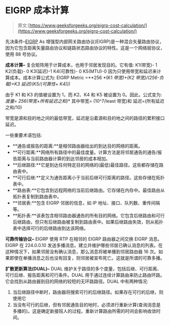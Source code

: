 # EIGRP 成本计算

> 原文:[https://www.geeksforgeeks.org/eigrp-cost-calculation/](https://www.geeksforgeeks.org/eigrp-cost-calculation/)

先决条件–[EIGRP](https://www.geeksforgeeks.org/computer-network-features-enhanced-interior-gateway-routing-protocol-eigrp/)
As 增强型内部网关路由协议(EIGRP)是一种混合矢量路由协议，因为它包含距离矢量路由协议和链路状态路由协议的特性。这是一个网络层协议，使用 88 号协议。

**成本计算–**
复合矩阵用于计算成本，也用于邻居发现目的。它有值:
K1(带宽)- 1
K2(负载)- 0
K3(延迟)-1
K4(可靠性)- 0
K5(MTU)-0
因为只使用带宽和延迟来计算成本。成本计算公式为:
EIGRP Metric =**256 *(K1 *带宽)+(K2 *带宽)/(256-负载)+K3 *延迟)*(K5/(可靠性+ K4)))**

由于 K1 和 K3 的值被设置为 1，而 K2、K4 和 K5 被设置为 0。因此，公式变为:
**度量= 256*(带宽+所有延迟之和)**
其中带宽= (10^7/least 带宽)和
延迟=(所有延迟之和/10)

带宽是源和目的地之间的最低带宽，延迟是沿着源和目的地之间的路径的累积接口延迟。

一些重要术语包括:

*   **通告或报告的距离:**是相邻路由器给出的到达目的网络的距离。
*   **可行距离:**网络所有路径中的最佳度量。计算方法是将邻居通告的通告/报告距离与当前路由器计算的到达邻居的成本相加。
*   **后继路径:**它是到达任何特定目的网络的(最低)最佳路径。这些都存储在路由表中。
*   **可行后继:**定义为通告距离小于当前后继可行距离的路径。这些存储在拓扑表中。
*   **路由表:**它包含到远程网络的当前后继路由。它存储在内存中。最佳路由从拓扑表复制到路由表中。
*   **邻居表:**包含 EIGRP 邻居的信息，如 IP 地址、接口、队列数、重传间隔等。
*   **拓扑表:**该表包含相邻路由器通告的所有目的网络。它包含后继路由和可行后继路由，但只有后继路由被复制到路由表中。如果后继路由失效，则从拓扑表中选择可行的后继路由到达该网络。

**可靠传输协议–**
EIGRP 使用 RTP 在相邻的 EIGRP 路由器之间交换 EIGRP 消息。EIGRP 在 224.0.0.10 发送多播消息。建立并维护哪些邻居已确认消息的列表。在这种情况下，如果邻居没有确认消息，那么消息将被单播到邻居路由器 16 次。如果即使在单播消息之后也没有回复，则邻居被宣布死亡。这就是所谓的可靠多播。

**扩散更新算法(DUAL)–**
DUAL 维护关于路径的多个度量，包括后继、可行距离、可行后继、报告距离和可行条件。DUAL 用于通过连续计算路由来防止路由环路。它会找到从路由器到目的网络的较短的无环路路径。DUAL 中有两种情况:

1.  当后继路径中断时，路由器将搜索可行的后继路径。如果存在可行的后继，则使用它
2.  当没有可行的后继，但有邻居通告目的地时，必须进行重新计算(查询消息是多播的)。这是确定新接班人的过程。重新计算路由所需的时间会影响收敛时间。